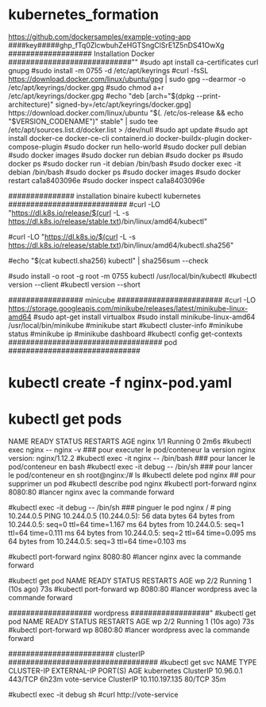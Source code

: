 # kubernetes_formation
https://github.com/dockersamples/example-voting-app
 ####key#####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
################### Installation Docker ############################""
#sudo apt install ca-certificates curl gnupg
 #sudo install -m 0755 -d /etc/apt/keyrings
 #curl -fsSL https://download.docker.com/linux/ubuntu/gpg | sudo gpg --dearmor -o /etc/apt/keyrings/docker.gpg
 #sudo chmod a+r /etc/apt/keyrings/docker.gpg
 #echo "deb [arch="$(dpkg --print-architecture)" signed-by=/etc/apt/keyrings/docker.gpg] https://download.docker.com/linux/ubuntu "$(. /etc/os-release && echo "$VERSION_CODENAME")" stable" | sudo tee /etc/apt/sources.list.d/docker.list > /dev/null 
 #sudo apt update 
#sudo apt install docker-ce docker-ce-cli containerd.io docker-buildx-plugin docker-compose-plugin
#sudo docker run hello-world
#sudo docker pull debian
#sudo docker images
#sudo docker run debian
#sudo docker ps
#sudo docker ps 
#sudo docker run -it debian /bin/bash
#sudo docker exec -it debian /bin/bash
#sudo docker ps
#sudo docker images
#sudo docker restart ca1a8403096e 
#sudo docker inspect ca1a8403096e

############### installation binaire kubectl kubernetes ###########################
#curl -LO "https://dl.k8s.io/release/$(curl -L -s https://dl.k8s.io/release/stable.txt)/bin/linux/amd64/kubectl"

#curl -LO "https://dl.k8s.io/$(curl -L -s https://dl.k8s.io/release/stable.txt)/bin/linux/amd64/kubectl.sha256"

#echo "$(cat kubectl.sha256) kubectl" | sha256sum --check

#sudo install -o root -g root -m 0755 kubectl /usr/local/bin/kubectl
#kubectl version --client
#kubectl version --short

################# minicube ########################
#curl -LO https://storage.googleapis.com/minikube/releases/latest/minikube-linux-amd64
#sudo apt-get install virtualbox
#sudo install minikube-linux-amd64 /usr/local/bin/minikube
#minikube start
#kubectl cluster-info
#minikube status
#minikube ip
#minikube dashboard
#kubectl config get-contexts
################################### pod ##############################
# kubectl create -f nginx-pod.yaml 
# kubectl get pods
NAME    READY   STATUS    RESTARTS   AGE
nginx   1/1     Running   0          2m6s
#kubectl exec nginx -- nginx -v ### pour executer le pod/conteneur la version
nginx version: nginx/1.12.2
#kubectl exec -it nginx -- /bin/bash ### pour lancer le pod/conteneur en bash
#kubectl exec -it debug -- /bin/sh  ### pour lancer le pod/conteneur en sh
root@nginx:/# ls
#kubectl delete pod nginx ## pour supprimer un pod 
#kubectl describe pod nginx
#kubectl port-forward nginx 8080:80 #lancer nginx avec la commande forward

#kubectl exec -it debug -- /bin/sh ### pinguer le pod nginx
/ # ping 10.244.0.5
PING 10.244.0.5 (10.244.0.5): 56 data bytes
64 bytes from 10.244.0.5: seq=0 ttl=64 time=1.167 ms
64 bytes from 10.244.0.5: seq=1 ttl=64 time=0.111 ms
64 bytes from 10.244.0.5: seq=2 ttl=64 time=0.095 ms
64 bytes from 10.244.0.5: seq=3 ttl=64 time=0.103 ms

#kubectl port-forward nginx 8080:80 #lancer nginx avec la commande forward

#kubectl get pod
NAME    READY   STATUS    RESTARTS      AGE
wp      2/2     Running   1 (10s ago)   73s
#kubectl port-forward wp 8080:80 #lancer wordpress avec la commande forward

################### wordpress ##################"
#kubectl get pod
NAME    READY   STATUS    RESTARTS      AGE
wp      2/2     Running   1 (10s ago)   73s
#kubectl port-forward wp 8080:80 #lancer wordpress avec la commande forward

######################## clusterIP ##################################
#kubectl get svc
NAME                    TYPE        CLUSTER-IP       EXTERNAL-IP   PORT(S)        AGE
kubernetes              ClusterIP   10.96.0.1        <none>        443/TCP        6h23m
vote-service            ClusterIP   10.110.197.135   <none>        80/TCP         35m

#kubectl exec -it debug sh
#curl http://vote-service
<!DOCTYPE html>
<html>
  <head>
    <meta charset="utf-8">
    <title>Cats vs Dogs!</ti
     
 ######################### Nodeport #########################
 kubectl get svc
NAME                    TYPE        CLUSTER-IP       EXTERNAL-IP   PORT(S)        AGE
vote-service-nodeport   NodePort    10.100.14.29     <none>        80:31000/TCP   15m

pour accerder à l'application 
http://192.168.59.100:31000/
######################## deployment ########################
#kubectl get deployments
NAME          READY   UP-TO-DATE   AVAILABLE   AGE
vote-deploy   3/3     3            3           3m4s
#kubectl get pod
NAME                           READY   STATUS    RESTARTS       AGE
vote-deploy-68bcfcf748-2vc26   1/1     Running   0              5m1s
vote-deploy-68bcfcf748-pwkc2   1/1     Running   0              5m1s
vote-deploy-68bcfcf748-xdbsn   1/1     Running   0              5m1s

#kubectl get rs
NAME                     DESIRED   CURRENT   READY   AGE
vote-deploy-68bcfcf748   3  
# kubectl delete pod vote-deploy-68bcfcf748-2vc26
pod "vote-deploy-68bcfcf748-2vc26" deleted

#kubectl get pod
NAME                           READY   STATUS    RESTARTS       AGE
vote-deploy-68bcfcf748-fgpjc   1/1     Running   0              11s
vote-deploy-68bcfcf748-pwkc2   1/1     Running   0              12m
vote-deploy-68bcfcf748-xdbsn   1/1     Running   0              12m

#kubectl delete rs vote-deploy-68bcfcf748
replicaset.apps "vote-deploy-68bcfcf748" deleted
#kubectl get rs
NAME                     DESIRED   CURRENT   READY   AGE
vote-deploy-68bcfcf748   3         3         2       6s
# kubectl get pod
NAME                           READY   STATUS    RESTARTS         AGE
vote-deploy-68bcfcf748-8swd7   1/1     Running   0                17s
vote-deploy-68bcfcf748-htwg7   1/1     Running   0                17s
vote-deploy-68bcfcf748-p6w6v   1/1     Running   0                17s

#kubectl set image deployment/vote-deploy  vote=instavote/vote:indent # ajout une version
deployment.apps/vote-deploy image updated
#kubectl get deploy vote-deploy
NAME          READY   UP-TO-DATE   AVAILABLE   AGE
vote-deploy   3/3     3            3           24m

#kubectl get rs
NAME                     DESIRED   CURRENT   READY   AGE
vote-deploy-68bcfcf748   0         0         0       13m
vote-deploy-6cd67469dd   3         3         3       2m27s

#kubectl get pod
NAME                           READY   STATUS    RESTARTS       AGE
vote-deploy-6cd67469dd-2mk58   1/1     Running   0              3m44s
vote-deploy-6cd67469dd-k8lrj   1/1     Running   0              4m
vote-deploy-6cd67469dd-lmpp9   1/1     Running   0              4m21s

#kubectl rollout undo deployment/vote-deploy # faire un roolback
deployment.apps/vote-deploy rolled back
#kubectl get rs
NAME                     DESIRED   CURRENT   READY   AGE
vote-deploy-68bcfcf748   3         3         3       18m
vote-deploy-6cd67469dd   0         0         0       7m20s


 #kubectl get pod
NAME                           READY   STATUS              RESTARTS         AGE
vote-deploy-68bcfcf748-5k9tc   1/1     Running   0              8m52s
vote-deploy-68bcfcf748-xlsfn   1/1     Running   0              9m10s
vote-deploy-68bcfcf748-zrv8l   1/1     Running   0              8m59s


########################## secret #######################""
 #openssl req -newkey rsa:2048 -nodes -keyout key.pem -x509 -days 365 -out cert.pem
#kubectl create secret tls domain-pki --cert cert.pem --key key.pem
secret/domain-pki created
#kubectl get secret domain-pki -o yaml
apiVersion: v1
data:
  tls.crt: LS0tLS1CRUdJTiBDRVJUSUZJQ0FUR
kind: Secret
metadata:
  creationTimestamp: "2023-04-20T10:13:24Z"
  name: domain-pki
  namespace: default
  resourceVersion: "74329"
  uid: 0e41a2fa-c797-40f2-b66b-66e17cd09d4e
type: kubernetes.io/tls
# kubectl get pod
NAME                           READY   STATUS      RESTARTS         AGE
proxy                          1/1     Running     0                104m
 
#kubectl get secret
NAME                                     TYPE                 DATA   AGE
domain-pki                               kubernetes.io/tls    2      24h

################### configmap #############################"
#kubectl create configmap nginx-config --from-file=./nginx.conf
configmap/nginx-config created
#kubectl create -f pod-config-volume.yaml 
pod/www created

# kubectl exec -ti www --container proxy -- bash
root@www:/# cat /etc/nginx/nginx.conf 
user www-data;
worker_processes 4;
pid /run/nginx.pid;
events {
 worker_connections 768;
}
http {
 server {
   listen *:8000;
   location / {
     proxy_pass http://localhost;
   }
 }
}
#kubectl exec -ti www --container proxy -- bash
root@www:/#curl localhost:8000
{"message":"www suggests to visit Hadvuhoga"}

############configmap avec variable d'environnement ######################
#kubectl create configmap app-config-env --from-file=./app.env
configmap/app-config-env created
#kubectl get cm app-config-env -o yaml
apiVersion: v1
data:
  app.env: |
    log_level= WARN
    env= production
    cache=redis
kind: ConfigMap
metadata:
  creationTimestamp: "2023-04-20T13:20:34Z"
  name: app-config-env
  namespace: default
  resourceVersion: "83412"
  uid: 8cc62ed2-f2e7-483a-b4f0-13fbb6ee23e4
#kubectl get cm
NAME                                         DATA   AGE
app-config-env                               1      19h
nginx-config                                 1      21h


##################namespace ###############
#kubectl get pod -n kubernetes-dashboard
NAME                                        READY   STATUS    RESTARTS      AGE
dashboard-metrics-scraper-5c6664855-6hc9b   1/1     Running   1 (22h ago)   46h
kubernetes-dashboard-55c4cbbc7c-jmlrt       1/1     Running   1 (22h ago)   46h

# kubectl create namespace development 
namespace/development created

pod/nginx created
stagiaire@form128:~/.kube$ kubectl get pod -n development
NAME    READY   STATUS    RESTARTS   AGE
nginx   1/1     Running   0          2m20s
kubectl get pod --all-namespaces
NAMESPACE              NAME                                        READY   STATUS                       RESTARTS        AGE
default                db-989b6b476-j54zw                          1/1     Running                      1 (22h ago)     22h
default                debug                                       1/1     Running                      153 (15m ago)   42h
default                nginx                                       1/1     Running                      1 (22h ago)     45h
default                pi-dd45n                                    0/1     Completed                    0               22h
default                proxy                                       1/1     Running                      0               21h
default                redis-7fdbb9576f-fppvb                      1/1     Running                      1 (22h ago)     22h
default                result-f9f4fbbc7-9b9f4                      1/1     Running                      0               22h
default                vote                                        1/1     Running                      1 (22h ago)     40h
default                vote-5f865477fc-jfbfx                       1/1     Running                      0               22h
default                vote-deploy-68bcfcf748-5k9tc                1/1     Running                      1 (22h ago)     23h
default                vote-deploy-68bcfcf748-xlsfn                1/1     Running                      1 (22h ago)     23h
default                vote-deploy-68bcfcf748-zrv8l                1/1     Running                      1 (22h ago)     23h
default                w3                                          0/1     CreateContainerConfigError   0               16h
default                worker-667975666-6crvw                      1/1     Running                      0               22h
default                wp                                          2/2     Running                      4 (22h ago)     42h
default                www                                         2/2     Running                      0               18h
development            nginx                                       1/1     Running 


########## Application stateful volume : EmptyDir ############


#kubectl create -f mongo-emptydir.yaml 
pod/mongo created
#kubectl exec -ti mongo -- bash
root@mongo:/# mongo
MongoDB shell version v3.6.23
connecting to: mongodb://127.0.0.1:27017/?gssapiServiceName=mongodb
Implicit session: session { "id" : UUID("d81fe9cc-8284-49ed-a3b6-32f3ed376448") }
MongoDB server version: 3.6.23
Welcome to the MongoDB shell.
For interactive help, type "help".
For more comprehensive documentation, see
	http://docs.mongodb.org/
Questions? Try the support group
	http://groups.google.com/group/mongodb-user
Server has startup warnings: 
2023-04-21T07:48:18.929+0000 I STORAGE  [initandlisten] 
2023-04-21T07:48:18.929+0000 I STORAGE  [initandlisten] ** WARNING: Using the XFS filesystem is strongly recommended with the WiredTiger storage engine
2023-04-21T07:48:18.929+0000 I STORAGE  [initandlisten] **          See http://dochub.mongodb.org/core/prodnotes-filesystem
2023-04-21T07:48:19.966+0000 I CONTROL  [initandlisten] 
2023-04-21T07:48:19.966+0000 I CONTROL  [initandlisten] ** WARNING: Access control is not enabled for the database.
2023-04-21T07:48:19.966+0000 I CONTROL  [initandlisten] **          Read and write access to data and configuration is unrestricted.
2023-04-21T07:48:19.966+0000 I CONTROL  [initandlisten] 
> use test
switched to db test
> db.k8.insert({ok:1})
WriteResult({ "nInserted" : 1 })
> db.k8s.insert({ok:1})
WriteResult({ "nInserted" : 1 })
> db.k8s.insert({ok: 1})
WriteResult({ "nInserted" : 1 })
> exit
bye
root@mongo:/# kill 1
root@mongo:/# command terminated with exit code 137
root@mongo:/mongo# command terminated with exit code 137
stagiaire@form128:~/.kube$ kubectl exec -ti mongo -- bash


########## Application stateful volume : HOSPATH ############

kubectl create -f mongo-hostpath.yaml 
pod/mongohostpath created
# minikube ssh #connexion au vm
                         _             _            
            _         _ ( )           ( )           
  ___ ___  (_)  ___  (_)| |/')  _   _ | |_      __  
/' _ ` _ `\| |/' _ `\| || , <  ( ) ( )| '_`\  /'__`\
| ( ) ( ) || || ( ) || || |\`\ | (_) || |_) )(  ___/
(_) (_) (_)(_)(_) (_)(_)(_) (_)`\___/'(_,__/'`\____)

$ cd /data-db/
$ ls
WiredTiger	   WiredTiger.wt     collection-0-3878545255871246073.wt  diagnostic.data		  index-5-3878545255871246073.wt  mongod.lock
WiredTiger.lock    WiredTigerLAS.wt  collection-2-3878545255871246073.wt  index-1-3878545255871246073.wt  index-6-3878545255871246073.wt  sizeStorer.wt
WiredTiger.turtle  _mdb_catalog.wt   collection-4-3878545255871246073.wt  index-3-3878545255871246073.wt  journal			  s
#kubectl delete po mongohostpath # on va supprimer le pod
pod "mongohostpath" deleted
## apres la suppression du pod les données sont toujours dans le vms
$ ls
WiredTiger	   WiredTiger.wt     collection-0-3878545255871246073.wt  diagnostic.data		  index-5-3878545255871246073.wt  mongod.lock
WiredTiger.lock    WiredTigerLAS.wt  collection-2-3878545255871246073.wt  index-1-3878545255871246073.wt  index-6-3878545255871246073.wt  sizeStorer.wt
WiredTiger.turtle  _mdb_catalog.wt   collection-4-3878545255871246073.wt  index-3-3878545255871246073.wt  journal			  storage.bson
$ 
############################ Horizontal pod autoscaler ###############"
# minikube addons enable metrics-server 
💡  metrics-server est un addon maintenu par Kubernetes. Pour toute question, contactez minikube sur GitHub.
Vous pouvez consulter la liste des mainteneurs de minikube sur : https://github.com/kubernetes/minikube/blob/master/OWNERS
    ▪ Utilisation de l'image registry.k8s.io/metrics-server/metrics-server:v0.6.3
🌟  Le module 'metrics-server' est activé
# activation addons et stop minikube et redemarrer minikube
#kubectl apply -f https://k8s.io/examples/application/php-apache.yaml
deployment.apps/php-apache created
service/php-apache created

#kubectl get pod,rs,deploy,svc
NAME                               READY   STATUS                       RESTARTS       AGE
pod/php-apache-7495ff8f5b-l5dbt    1/1     Running                      0              75s


NAME                                     DESIRED   CURRENT   READY   AGE
replicaset.apps/db-989b6b476             1         1         1       23h
replicaset.apps/php-apache-7495ff8f5b    1         1         1       76s
replicaset.apps/redis-7fdbb9576f         1         1         1       23h
replicaset.apps/result-f9f4fbbc7         1         1         1       23h
replicaset.apps/vote-5f865477fc          1         1         1       23h
replicaset.apps/vote-deploy-68bcfcf748   3         3         3       25h
replicaset.apps/vote-deploy-6cd67469dd   0         0         0       24h
replicaset.apps/worker-667975666         1         1         1       23h

NAME                          READY   UP-TO-DATE   AVAILABLE   AGE
deployment.apps/db            1/1     1            1           23h
deployment.apps/php-apache    1/1     1            1           76s
deployment.apps/redis         1/1     1            1           23h
deployment.apps/result        1/1     1            1           23h
deployment.apps/vote          1/1     1            1           23h
deployment.apps/vote-deploy   3/3     3            3           25h
deployment.apps/worker        1/1     1            1           23h

NAME                   TYPE        CLUSTER-IP       EXTERNAL-IP   PORT(S)          AGE
service/db             ClusterIP   10.110.158.212   <none>        5432/TCP         23h
service/kubernetes     ClusterIP   10.96.0.1        <none>        443/TCP          2d
service/php-apache     ClusterIP   10.104.62.45     <none>        80/TCP           76s
service/redis          ClusterIP   10.98.173.4      <none>        6379/TCP         23h
service/result         NodePort    10.99.28.12      <none>        5001:31001/TCP   23h
service/vote           NodePort    10.104.19.109    <none>        5000:31000/TCP   23h
service/vote-service   ClusterIP   10.110.197.135   <none>        80/TCP           42h

#kubectl autoscale deployment php-apache --cpu-percent=50 --min=1 --max=10
horizontalpodautoscaler.autoscaling/php-apache autoscaled
#kubectl get hpa
NAME         REFERENCE               TARGETS   MINPODS   MAXPODS   REPLICAS   AGE
php-apache   Deployment/php-apache   1%/50%    1         10        1          15s
#kubectl run -i --tty load-generator --rm --image=busybox:1.28 --restart=Never -- /bin/sh -c "while sleep 0.01; do wget -q -O- http://php-apache;done" ### la commande pour tester autoscaling 
If you don't see a command prompt, try pressing enter.
OK!OK!OK!OK!OK!OK!OK!OK!OK!OK!OK!OK!OK!OK!OK!OK!OK!OK!OK!OK!OK!OK!OK!OK!OK!OK!OK!OK!OK!OK!OK!OK!OK!OK!OK!OK!OK!OK!OK!OK!OK!OK!OK!OK!OK!OK!OK!OK!OK!OK!OK!OK!OK!OK!OK!OK!OK!OK!OK!OK!OK!OK!OK!OK!OK!OK!OK!OK!OK!OK!OK!OK!OK!OK!OK!OK!OK!OK!OK!OK!OK!OK!OK!OK!OK!OK!OK!OK!OK!OK!OK!OK!OK!OK!OK!OK!OK!OK!OK!OK!OK!OK!OK!OK!OK!OK!OK!OK!OK!OK!OK!OK!OK!OK!OK!OK!OK!OK!OK!OK!OK!OK!OK!OK!OK!OK!OK!OK!OK!OK!OK!OK!OK!OK!OK!OK!OK!OK!OK!OK!OK!OK!OK!OK!OK!OK!OK!OK!OK!OK!OK!OK!OK!OK!OK!OK!OK!OK!OK!OK!OK!OK!OK!OK!OK!OK!OK!OK!OK!OK!OK!OK!OK!OK!OK!OK!OK!OK!OK!OK!OK!OK!OK!OK!OK!OK!OK!OK!OK!OK!OK!OK!OK!OK!OK!OK!OK!OK!OK!OK!OK!OK!OK!OK!OK!OK!OK!OK!OK!OK!OK!OK!OK!OK!OK!OK!OK!OK!OK!OK!OK!OK!OK!OK!OK!OK!OK!OK!OK!OK!OK!OK!OK!OK!OK!OK!OK!OK!OK!OK!OK!OK!OK!OK!OK!OK!OK!OK!OK!OK!OK!OK!OK!OK!OK!OK!OK!OK!OK!OK!OK!OK!OK!OK!OK!OK!OK!OK!OK!OK!OK!OK!OK!OK!OK!OK!OK!OK!OK!OK!OK!OK!OK!OK!OK!OK!OK!OK!OK!OK!OK!OK!OK!OK!OK!OK!OK!OK!OK!OK!OK!OK!OK!OK!OK!OK!OK!OK!OK!OK!OK!OK!OK!OK!OK!OK!OK!OK!OK!OK!OK!OK!OK!OK!OK!OK!OK!OK!OK!OK!OK!OK!OK!OK!OK!OK!OK!OK!OK!OK!OK!OK!OK!OK!OK!OK!OK!OK!OK!OK!OK!OK!OK!OK!OK!OK!OK!OK!OK!OK!OK!OK!OK!OK!OK!OK!OK!OK!OK!OK!OK!OK!OK!OK!OK!OK!OK!OK!OK!OK!OK!OK!OK!OK!OK!OK!OK!OK!OK!OK!OK!OK!OK!OK!OK!OK!OK!OK!OK!OK!OK!OK!OK!OK!OK!OK!OK!OK!OK!OK!OK!OK!OK!OK!OK!OK!OK!OK!OK!OK!OK!OK!OK!OK!OK!OK!OK!OK!OK!OK!OK!OK!OK!OK!OK!OK!OK!OK!OK!OK!OK!OK!OK!OK!OK!OK!OK!OK!OK!OK!OK!OK!OK!OK!OK!OK!OK!OK!OK!OK!OK!OK!OK!OK!OK!OK!OK!OK!OK!OK!OK!OK!OK!OK!OK!OK!OK!OK!OK!OK!OK!OK!OK!OK!OK!OK!OK!OK!OK!OK!OK!OK!OK!OK!OK!OK!OK!OK!OK!OK!OK!OK!OK!OK!OK!OK!OK!OK!OK!OK!OK!OK!OK!OK!OK!OK!OK!OK!OK!OK!OK!OK!OK!OK!OK!OK!OK!OK!OK!OK!OK!OK!OK!OK!OK!OK!OK!OK!OK!OK!OK!OK!OK!OK!OK!OK!OK!OK!OK!OK!OK!OK!OK!OK!OK!OK!OK!OK!OK!OK!OK!OK!OK!OK!OK!OK!OK!OK!OK!OK!OK!OK!OK!OK!OK!OK!OK!OK!OK!OK!OK!OK!OK!OK!OK!OK!OK!OK!OK!OK!OK!OK!OK!OK!OK!OK!OK!OK!OK!OK!OK!OK!OK!OK!OK!OK!OK!OK!OK!OK!OK!OK!OK!OK!OK!OK!OK!OK!OK!OK!OK!OK!OK!OK!OK!OK!OK!OK!OK!OK!OK!OK!OK!OK!OK!OK!OK!OK!OK!OK!OK!OK!OK!OK!OK!OK!OK!OK!OK!OK!OK!OK!OK!OK!OK!OK!OK!OK!OK!OK!OK!OK!OK!OK!OK!OK!OK!OK!OK!OK!OK!OK!OK!OK!OK!OK!OK!OK!OK!OK!OK!OK!OK!OK!OK!OK!OK!OK!OK!OK!OK!OK!OK!OK!OK!OK!OK!OK!OK!OK!OK!OK!OK!OK!OK!OK!OK!OK!OK!OK!OK!OK!OK!OK!OK!OK!OK!OK!OK!OK!OK!OK!OK!OK!OK!OK!OK!OK!OK!OK!OK!OK!OK!OK!OK!OK!OK!OK!OK!OK!OK!OK!OK!OK!OK!OK!OK!OK!OK!OK!OK!OK!OK!OK!OK!OK!OK!OK!OK!OK!OK!OK!OK!OK!OK!OK!OK!OK!OK!OK!OK!OK!OK!OK!OK!OK!OK!OK!OK!OK!OK!OK!OK!OK!OK!OK!OK!OK!OK!OK!OK!OK!OK!OK!OK!OK!OK!OK!OK!OK!OK!OK!OK!OK!OK!OK!OK!OK!OK!OK!OK!OK!OK!OK!OK!OK!OK!OK!OK!OK!OK!OK!OK!OK!OK!OK!OK!OK!OK!OK!OK!OK!OK!OK!OK!OK!OK!OK!OK!OK!OK!OK!OK!OK!OK!OK!OK!OK!OK!OK!OK!OK!OK!OK!OK!OK!OK!OK!OK!OK!OK!OK!OK!OK!OK!OK!OK!OK!OK!OK!OK!OK!OK!OK!OK!OK!OK!OK!OK!OK!OK!OK!OK!OK!OK!OK!OK!OK!OK!OK!OK!OK!OK!OK!OK!OK!OK!OK!OK!OK!OK!OK!OK!OK!OK!OK!OK!OK!OK!OK!OK!OK!OK!OK!OK!OK!OK!OK!OK!OK!OK!OK!OK!OK!OK!OK!OK!OK!OK!OK!OK!OK!OK!OK!OK!OK!OK!OK!OK!OK!OK!OK!OK!OK!OK!OK!OK!OK!OK!OK!OK!OK!OK!OK!OK!OK!OK!OK!OK!OK!OK!OK!OK!OK!OK!OK!OK!OK!OK!OK!OK!OK!OK!OK!OK!OK!OK!OK!OK!OK!OK!OK!OK!OK!OK!OK!OK!OK!OK!OK!OK!OK!OK!OK!OK!OK!OK!OK!OK!OK!OK!OK!OK!OK!OK!OK!OK!OK!OK!OK!OK!OK!OK!OK!OK!OK!OK!OK!OK!OK

#kubectl get hpa --watch # nous pouvons voir la montée en charge
NAME         REFERENCE               TARGETS   MINPODS   MAXPODS   REPLICAS   AGE
php-apache   Deployment/php-apache   0%/50%    1         10        1          71s
php-apache   Deployment/php-apache   238%/50%   1         10        1          2m
php-apache   Deployment/php-apache   238%/50%   1         10        4          2m15s
php-apache   Deployment/php-apache   238%/50%   1         10        5          2m30s
php-apache   Deployment/php-apache   86%/50%    1         10        5          3m
php-apache   Deployment/php-apache   57%/50%    1         10        5          4m

#kubectl get pod #  5 pods en cours d'execution
NAME                           READY   STATUS                       RESTARTS          AGE
php-apache-7495ff8f5b-4w9mx    1/1     Running                      0                 101s
php-apache-7495ff8f5b-j67k7    1/1     Running                      0                 3m41s
php-apache-7495ff8f5b-jxsdr    1/1     Running                      0                 3m41s
php-apache-7495ff8f5b-k27dl    1/1     Running                      0                 3m41s
php-apache-7495ff8f5b-l5dbt    1/1     Running                      1 (9m48s ago)     43m

#kubectl get pod # apres avoir arreter la commande nous avons pu avoir que maintenan qu'on un seul pod en cours d'execution 
NAME                           READY   STATUS                       RESTARTS          AGE
php-apache   Deployment/php-apache   0%/50%     1         10        1          13m


################ installation helm et gitlab##########################
#curl -fsSL -o get_helm.sh https://raw.githubusercontent.com/helm/helm/main/scripts/get-helm-3

#chmod 700 get_helm.sh
# ./get_helm.sh 
Downloading https://get.helm.sh/helm-v3.11.3-linux-amd64.tar.gz
Verifying checksum... Done.
Preparing to install helm into /usr/local/bin
[sudo] Mot de passe de stagiaire : 
helm installed into /usr/local/bin/helm
#helm repo add gitlab http://charts.gitlab.io
"gitlab" has been added to your repositories
#helm install my-gitlab gitlab/gitlab --set certmanager-issuer.email=you@toto.com


kubectl get deploy
NAME                                 READY   UP-TO-DATE   AVAILABLE   AGE
db                                   1/1     1            1           25h
my-gitlab-certmanager                1/1     1            1           4m37s
my-gitlab-certmanager-cainjector     1/1     1            1           4m37s
my-gitlab-certmanager-webhook        1/1     1            1           4m37s
my-gitlab-gitlab-exporter            0/1     1            0           4m37s
my-gitlab-gitlab-runner              0/1     1            0           4m37s
my-gitlab-gitlab-shell               1/2     2            1           4m37s
my-gitlab-kas                        2/2     2            2           4m37s
my-gitlab-minio                      1/1     1            1           4m37s
my-gitlab-nginx-ingress-controller   2/2     2            2           4m37s
my-gitlab-prometheus-server          1/1     1            1           4m37s
my-gitlab-registry                   2/2     2            2           4m37s
my-gitlab-sidekiq-all-in-1-v2        0/1     1            0           4m37s
my-gitlab-toolbox                    0/1     1            0           4m37s
my-gitlab-webservice-default         0/2     2            0           4m37s

#kubectl get svc
NAME                                         TYPE           CLUSTER-IP       EXTERNAL-IP   PORT(S)                                   AGE
db                                           ClusterIP      10.110.158.212   <none>        5432/TCP                                  25h
kubernetes                                   ClusterIP      10.96.0.1        <none>        443/TCP                                   2d1h
my-gitlab-certmanager                        ClusterIP      10.107.140.30    <none>        9402/TCP                                  5m34s
my-gitlab-certmanager-webhook                ClusterIP      10.100.43.99     <none>        443/TCP                                   5m34s
my-gitlab-gitaly                             ClusterIP      None             <none>        8075/TCP,9236/TCP                         5m34s
my-gitlab-gitlab-exporter                    ClusterIP      10.96.78.140     <none>        9168/TCP                                  5m34s
my-gitlab-gitlab-shell                       ClusterIP      10.101.112.10    <none>        22/TCP                                    5m34s
my-gitlab-kas                                ClusterIP      10.110.138.43    <none>        8150/TCP,8153/TCP,8154/TCP,8151/TCP       5m34s
my-gitlab-minio-svc                          ClusterIP      10.96.8.173      <none>        9000/TCP                                  5m34s
my-gitlab-nginx-ingress-controller           LoadBalancer   10.106.52.236    <pending>     80:30410/TCP,443:30916/TCP,22:30397/TCP   5m34s
my-gitlab-nginx-ingress-controller-metrics   ClusterIP      10.100.248.103   <none>        10254/TCP                                 5m34s
my-gitlab-postgresql                         ClusterIP      10.105.157.69    <none>        5432/TCP                                  5m34s
my-gitlab-postgresql-headless                ClusterIP      None             <none>        5432/TCP                                  5m34s
my-gitlab-postgresql-metrics                 ClusterIP      10.104.132.32    <none>        9187/TCP                                  5m34s
my-gitlab-prometheus-server                  ClusterIP      10.97.19.76      <none>        80/TCP                                    5m34s
my-gitlab-redis-headless                     ClusterIP      None             <none>        6379/TCP                                  5m34s
my-gitlab-redis-master                       ClusterIP      10.102.61.189    <none>        6379/TCP                                  5m34s
my-gitlab-redis-metrics                      ClusterIP      10.100.121.44    <none>        9121/TCP                                  5m34s
my-gitlab-registry                           ClusterIP      10.97.180.143    <none>        5000/TCP                                  5m34s
my-gitlab-webservice-default                 ClusterIP      10.102.1.130     <none>  

#kubectl get po
NAME                                                  READY   STATUS                       RESTARTS        AGE
db-989b6b476-j54zw                                    1/1     Running                      2 (46m ago)     25h
debug                                                 1/1     Running                      164 (10m ago)   45h
load-generator                                        0/1     Error                        0               41m
mongo                                                 1/1     Running                      3 (46m ago)     154m
my-gitlab-certmanager-596bc45d5c-pdkg8                1/1     Running                      0               6m43s
my-gitlab-certmanager-cainjector-7b6bd9b5cd-qtmml     1/1     Running                      0               6m43s
my-gitlab-certmanager-webhook-77c4844677-6652n        1/1     Running                      0               6m43s
my-gitlab-gitaly-0                                    0/1     PodInitializing              0               6m43s
my-gitlab-gitlab-exporter-6df776d8fb-45c99            0/1     PodInitializing              0               6m42s
my-gitlab-gitlab-runner-58cc7cd54f-664kn              0/1     Running                      1 (101s ago)    6m43s
my-gitlab-gitlab-shell-6b86b74bd7-kzj9c               1/1     Running                      0               6m28s
my-gitlab-gitlab-shell-6b86b74bd7-zpt4p               0/1     PodInitializing              0               6m43s
my-gitlab-issuer-1-rptzr                              0/1     Completed                    0               6m43s
my-gitlab-kas-86457f8666-n4w26                        1/1     Running                      0               6m28s
my-gitlab-kas-86457f8666-rwpfs                        1/1     Running                      0               6m42s
my-gitlab-migrations-1-5j4z9                          0/1     PodInitializing              0               6m43s
my-gitlab-minio-67ddc9cf87-lckln                      1/1     Running                      0               6m43s
my-gitlab-minio-create-buckets-1-njvxp                0/1     Completed                    0               6m43s
my-gitlab-nginx-ingress-controller-7bc4697598-2dbqn   1/1     Running                      0               6m43s
my-gitlab-nginx-ingress-controller-7bc4697598-x6fp7   1/1     Running                      0               6m43s
my-gitlab-postgresql-0                                2/2     Running                      0               6m43s
my-gitlab-prometheus-server-697d499f77-6xzsh          2/2     Running                      0               6m43s
my-gitlab-redis-master-0                              2/2     Running                      0               6m43s
my-gitlab-registry-7d85f6f7ff-4wvgs                   1/1     Running                      0               6m43s
my-gitlab-registry-7d85f6f7ff-xdpgq                   1/1     Running                      0               6m28s
my-gitlab-sidekiq-all-in-1-v2-5bc549bf5d-z7skl        0/1     Pending                      0               6m42s
my-gitlab-toolbox-77f5f87bf7-w4vxr                    0/1     PodInitializing              0               6m42s
my-gitlab-webservice-default-7df675fc8-ll6qc          0/2     Pending                      0               6m28s
my-gitlab-webservice-default-7df675fc8-nrmq8          0/2     Init:2/3

#kubectl get secret
NAME                                     TYPE                 DATA   AGE
domain-pki                               kubernetes.io/tls    2      24h
my-gitlab-acme-key                       Opaque               1      6m28s
my-gitlab-certmanager-webhook-ca         Opaque               3      7m22s
my-gitlab-gitaly-secret                  Opaque               1      7m58s
my-gitlab-gitlab-initial-root-password   Opaque               1      8m
my-gitlab-gitlab-kas-secret              Opaque               1      7m57s
my-gitlab-gitlab-runner-secret           Opaque               2      7m58s
my-gitlab-gitlab-shell-host-keys         Opaque               8      7m54s
my-gitlab-gitlab-shell-secret            Opaque               1      7m59s
my-gitlab-gitlab-suggested-reviewers     Opaque               1      7m57s
my-gitlab-gitlab-workhorse-secret        Opaque               1      7m54s
my-gitlab-kas-private-api                Opaque               1      7m57s
my-gitlab-minio-secret                   Opaque               2      7m58s
my-gitlab-postgresql-password            Opaque               2      7m59s
my-gitlab-rails-secret                   Opaque               1      7m55s
my-gitlab-redis-secret                   Opaque               1      7m59s
my-gitlab-registry-httpsecret            Opaque               1      7m53s
my-gitlab-registry-notification          Opaque               1      7m53s
my-gitlab-registry-secret                Opaque               2      7m55s
sh.helm.release.v1.my-gitlab.v1          helm.sh/release.v1   1      8m19s

#kubectl get cm
NAME                                         DATA   AGE
my-gitlab-certmanager-issuer-certmanager     2      9m12s
my-gitlab-gitaly                             2      9m12s
my-gitlab-gitlab-chart-info                  2      9m12s
my-gitlab-gitlab-exporter                    2      9m12s
my-gitlab-gitlab-runner                      6      9m12s
my-gitlab-gitlab-shell                       3      9m12s
my-gitlab-gitlab-shell-sshd                  1      9m12s
my-gitlab-kas                                1      9m12s
my-gitlab-migrations                         7      9m12s
my-gitlab-minio-config-cm                    3      9m12s
my-gitlab-nginx-ingress-controller           11     9m12s
my-gitlab-nginx-ingress-custom-add-headers   1      9m12s
my-gitlab-nginx-ingress-tcp                  1      9m12s
my-gitlab-postgresql-init-db                 2      9m12s
my-gitlab-prometheus-server                  6      9m12s
my-gitlab-redis                              3      9m12s
my-gitlab-redis-health                       6      9m12s
my-gitlab-redis-scripts                      1      9m12s
my-gitlab-registry                           3      9m12s
my-gitlab-sidekiq                            8      9m12s
my-gitlab-toolbox                            8      9m12s
my-gitlab-webservice                         8      9m12s
my-gitlab-webservice-tests                   1      9m12s
my-gitlab-workhorse-default                  3      9m12s

### installation gitlab avec helm #####################"
#helm install my-gitlab gitlab/gitlab --version 6.10.3 --set certmanager-issuer.email=you@toto.com
#helm install -n development my-gitlab2 gitlab/gitlab --version 6.10.3 --set certmanager-issuer.email=akhibou1sokhona@gmail.com avec namespaces development

lien helm et gitlab
https://artifacthub.io/packages/helm/gitlab/gitlab

openshift okd 
https://mirror.openshift.com/pub/openshift-v4/clients/oc/latest/linux/
https://www.okd.io/

